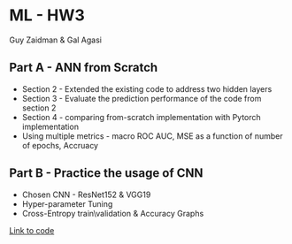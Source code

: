# ML - HW3

Guy Zaidman & Gal Agasi


## Part A - ANN from Scratch
* Section 2 - Extended the existing code to address two hidden layers<br />
* Section 3 - Evaluate the prediction performance of the code from section 2<br />
* Section 4 - comparing from-scratch implementation with Pytorch implementation<br />
* Using multiple metrics - macro ROC AUC, MSE as a function of number of epochs, Accruacy <br />

## Part B -  Practice the usage of CNN
* Chosen CNN - ResNet152 & VGG19<br />
* Hyper-parameter Tuning<br />
* Cross-Entropy train\validation & Accuracy Graphs<br />

[Link to code](https://github.com/Guyzaidman/ML-hw3/edit/main/README.md)
